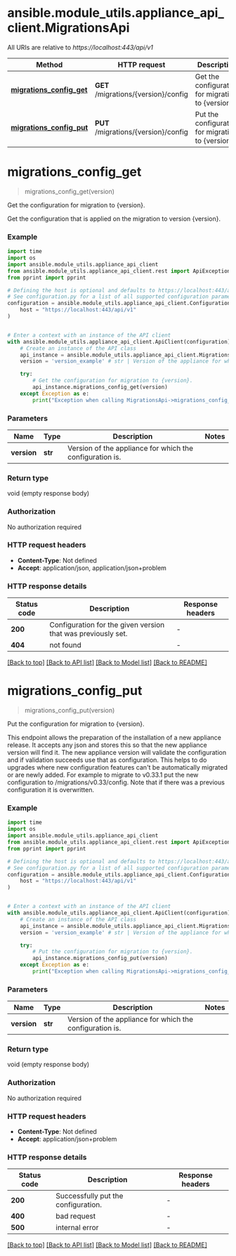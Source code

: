 # ansible.module_utils.appliance_api_client.MigrationsApi

All URIs are relative to *https://localhost:443/api/v1*

Method | HTTP request | Description
------------- | ------------- | -------------
[**migrations_config_get**](MigrationsApi.md#migrations_config_get) | **GET** /migrations/{version}/config | Get the configuration for migration to {version}.
[**migrations_config_put**](MigrationsApi.md#migrations_config_put) | **PUT** /migrations/{version}/config | Put the configuration for migration to {version}.


# **migrations_config_get**
> migrations_config_get(version)

Get the configuration for migration to {version}.

Get the configuration that is applied on the migration to version {version}. 

### Example


```python
import time
import os
import ansible.module_utils.appliance_api_client
from ansible.module_utils.appliance_api_client.rest import ApiException
from pprint import pprint

# Defining the host is optional and defaults to https://localhost:443/api/v1
# See configuration.py for a list of all supported configuration parameters.
configuration = ansible.module_utils.appliance_api_client.Configuration(
    host = "https://localhost:443/api/v1"
)


# Enter a context with an instance of the API client
with ansible.module_utils.appliance_api_client.ApiClient(configuration) as api_client:
    # Create an instance of the API class
    api_instance = ansible.module_utils.appliance_api_client.MigrationsApi(api_client)
    version = 'version_example' # str | Version of the appliance for which the configuration is.

    try:
        # Get the configuration for migration to {version}.
        api_instance.migrations_config_get(version)
    except Exception as e:
        print("Exception when calling MigrationsApi->migrations_config_get: %s\n" % e)
```



### Parameters


Name | Type | Description  | Notes
------------- | ------------- | ------------- | -------------
 **version** | **str**| Version of the appliance for which the configuration is. | 

### Return type

void (empty response body)

### Authorization

No authorization required

### HTTP request headers

 - **Content-Type**: Not defined
 - **Accept**: application/json, application/json+problem

### HTTP response details

| Status code | Description | Response headers |
|-------------|-------------|------------------|
**200** | Configuration for the given version that was previously set. |  -  |
**404** | not found |  -  |

[[Back to top]](#) [[Back to API list]](../README.md#documentation-for-api-endpoints) [[Back to Model list]](../README.md#documentation-for-models) [[Back to README]](../README.md)

# **migrations_config_put**
> migrations_config_put(version)

Put the configuration for migration to {version}.

This endpoint allows the preparation of the installation of a new appliance release. It accepts any json and stores this so that the new appliance version will find it. The new appliance version will validate the configuration and if validation succeeds use that as configuration. This helps to do upgrades where new configuration features can't be automatically migrated or are newly added. For example to migrate to v0.33.1 put the new configuration to /migrations/v0.33/config. Note that if there was a previous configuration it is overwritten. 

### Example


```python
import time
import os
import ansible.module_utils.appliance_api_client
from ansible.module_utils.appliance_api_client.rest import ApiException
from pprint import pprint

# Defining the host is optional and defaults to https://localhost:443/api/v1
# See configuration.py for a list of all supported configuration parameters.
configuration = ansible.module_utils.appliance_api_client.Configuration(
    host = "https://localhost:443/api/v1"
)


# Enter a context with an instance of the API client
with ansible.module_utils.appliance_api_client.ApiClient(configuration) as api_client:
    # Create an instance of the API class
    api_instance = ansible.module_utils.appliance_api_client.MigrationsApi(api_client)
    version = 'version_example' # str | Version of the appliance for which the configuration is.

    try:
        # Put the configuration for migration to {version}.
        api_instance.migrations_config_put(version)
    except Exception as e:
        print("Exception when calling MigrationsApi->migrations_config_put: %s\n" % e)
```



### Parameters


Name | Type | Description  | Notes
------------- | ------------- | ------------- | -------------
 **version** | **str**| Version of the appliance for which the configuration is. | 

### Return type

void (empty response body)

### Authorization

No authorization required

### HTTP request headers

 - **Content-Type**: Not defined
 - **Accept**: application/json+problem

### HTTP response details

| Status code | Description | Response headers |
|-------------|-------------|------------------|
**200** | Successfully put the configuration. |  -  |
**400** | bad request |  -  |
**500** | internal error |  -  |

[[Back to top]](#) [[Back to API list]](../README.md#documentation-for-api-endpoints) [[Back to Model list]](../README.md#documentation-for-models) [[Back to README]](../README.md)

